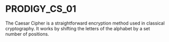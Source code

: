 # PRODIGY_CS_01
The Caesar Cipher is a straightforward encryption method used in classical cryptography. It works by shifting the letters of the alphabet by a set number of positions.
